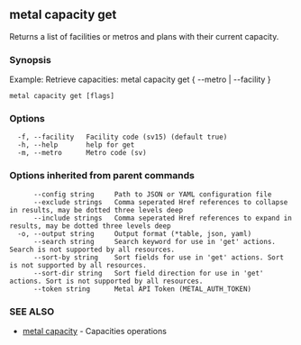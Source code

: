 ## metal capacity get

Returns a list of facilities or metros and plans with their current capacity.

### Synopsis

Example:
Retrieve capacities:
metal capacity get { --metro | --facility }


```
metal capacity get [flags]
```

### Options

```
  -f, --facility   Facility code (sv15) (default true)
  -h, --help       help for get
  -m, --metro      Metro code (sv)
```

### Options inherited from parent commands

```
      --config string     Path to JSON or YAML configuration file
      --exclude strings   Comma seperated Href references to collapse in results, may be dotted three levels deep
      --include strings   Comma seperated Href references to expand in results, may be dotted three levels deep
  -o, --output string     Output format (*table, json, yaml)
      --search string     Search keyword for use in 'get' actions. Search is not supported by all resources.
      --sort-by string    Sort fields for use in 'get' actions. Sort is not supported by all resources.
      --sort-dir string   Sort field direction for use in 'get' actions. Sort is not supported by all resources.
      --token string      Metal API Token (METAL_AUTH_TOKEN)
```

### SEE ALSO

* [metal capacity](metal_capacity.md)	 - Capacities operations

